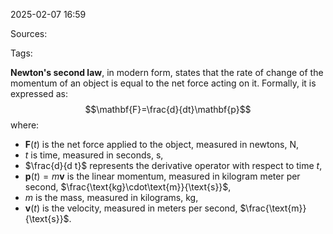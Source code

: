 2025-02-07 16:59

Sources: 

Tags:

**Newton's second law**, in modern form, states that the rate of change of the momentum of an object is equal to the net force acting on it. Formally, it is expressed as: $$\mathbf{F}=\frac{d}{dt}\mathbf{p}$$ where:
- $\mathbf{F}(t)$ is the net force applied to the object, measured in newtons, $\text{N}$,
- $t$ is time, measured in seconds, $\text{s}$,
- $\frac{d}{d t}$ represents the derivative operator with respect to time $t$,
- $\mathbf{p}(t)=m\mathbf{v}$ is the linear momentum, measured in kilogram meter per second, $\frac{\text{kg}\cdot\text{m}}{\text{s}}$,
- $m$ is the mass, measured in kilograms, $\text{kg}$,
- $\mathbf{v}(t)$ is the velocity, measured in meters per second, $\frac{\text{m}}{\text{s}}$.